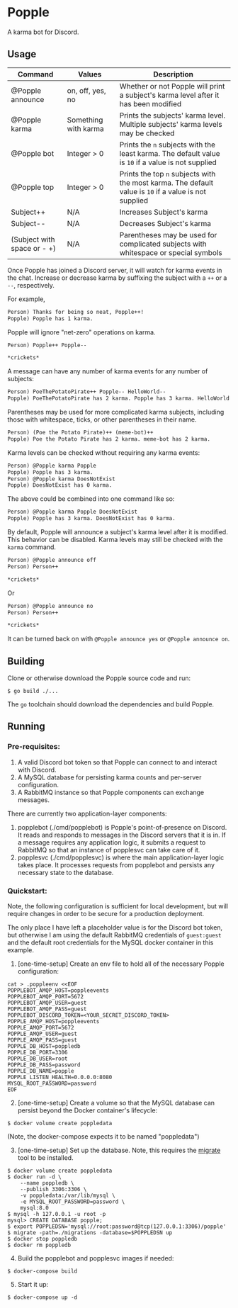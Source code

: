 # Popple

A karma bot for Discord.

## Usage

| Command | Values | Description |
| - | - | - |
| @Popple announce | on, off, yes, no | Whether or not Popple will print a subject's karma level after it has been modified |
| @Popple karma | Something with karma | Prints the subjects' karma level. Multiple subjects' karma levels may be checked |
| @Popple bot | Integer > 0 | Prints the `n` subjects with the least karma. The default value is `10` if a value is not supplied |
| @Popple top | Integer > 0 | Prints the top `n` subjects with the most karma. The default value is `10` if a value is not supplied |
| Subject++ | N/A | Increases Subject's karma |
| Subject-- | N/A | Decreases Subject's karma |
| (Subject with space or - +) | N/A | Parentheses may be used for complicated subjects with whitespace or special symbols |

Once Popple has joined a Discord server, it will watch for karma events in
the chat. Increase or decrease karma by suffixing the subject with a `++`
or a `--`, respectively.

For example,

```txt
Person) Thanks for being so neat, Popple++!
Popple) Popple has 1 karma.
```

Popple will ignore "net-zero" operations on karma.

```txt
Person) Popple++ Popple--

*crickets*
```

A message can have any number of karma events for any number of subjects:

```txt
Person) PoeThePotatoPirate++ Popple-- HelloWorld--
Popple) PoeThePotatoPirate has 2 karma. Popple has 3 karma. HelloWorld has -2 karma.
```

Parentheses may be used for more complicated karma subjects, including those
with whitespace, ticks, or other parentheses in their name.

```txt
Person) (Poe the Potato Pirate)++ (meme-bot)++
Popple) Poe the Potato Pirate has 2 karma. meme-bot has 2 karma.
```

Karma levels can be checked without requiring any karma events:

```txt
Person) @Popple karma Popple
Popple) Popple has 3 karma.
Person) @Popple karma DoesNotExist
Popple) DoesNotExist has 0 karma.
```

The above could be combined into one command like so:

```txt
Person) @Popple karma Popple DoesNotExist
Popple) Popple has 3 karma. DoesNotExist has 0 karma.
```

By default, Popple will announce a subject's karma level after it is modified.
This behavior can be disabled. Karma levels may still be checked with the
`karma` command.

```txt
Person) @Popple announce off
Person) Person++

*crickets*
```

Or

```txt
Person) @Popple announce no
Person) Person++

*crickets*
```

It can be turned back on with `@Popple announce yes` or
`@Popple announce on`.

## Building

Clone or otherwise download the Popple source code and run:

```console
$ go build ./...
```

The `go` toolchain should download the dependencies and build Popple.

## Running

### Pre-requisites:

1. A valid Discord bot token so that Popple can connect to and interact
with Discord.
1. A MySQL database for persisting karma counts and per-server configuration.
1. A RabbitMQ instance so that Popple components can exchange messages.

There are currently two application-layer components:

1. popplebot (./cmd/popplebot) is Popple's point-of-presence on Discord. It
reads and responds to messages in the Discord servers that it is in. If a
message requires any application logic, it submits a request to RabbitMQ
so that an instance of popplesvc can take care of it.
1. popplesvc (./cmd/popplesvc) is where the main application-layer logic takes
place. It processes requests from popplebot and persists any necessary state
to the database.

### Quickstart:

Note, the following configuration is sufficient for local development, but
will require changes in order to be secure for a production deployment.

The only place I have left a placeholder value is for the Discord bot token,
but otherwise I am using the default RabbitMQ credentials of `guest:guest` and
the default root credentials for the MySQL docker container in this example.

1. [one-time-setup] Create an env file to hold all of the necessary Popple configuration:

```console
cat > .poppleenv <<EOF
POPPLEBOT_AMQP_HOST=poppleevents
POPPLEBOT_AMQP_PORT=5672
POPPLEBOT_AMQP_USER=guest
POPPLEBOT_AMQP_PASS=guest
POPPLEBOT_DISCORD_TOKEN=<YOUR_SECRET_DISCORD_TOKEN>
POPPLE_AMQP_HOST=poppleevents
POPPLE_AMQP_PORT=5672
POPPLE_AMQP_USER=guest
POPPLE_AMQP_PASS=guest
POPPLE_DB_HOST=poppledb
POPPLE_DB_PORT=3306
POPPLE_DB_USER=root
POPPLE_DB_PASS=password
POPPLE_DB_NAME=popple
POPPLE_LISTEN_HEALTH=0.0.0.0:8080
MYSQL_ROOT_PASSWORD=password
EOF
```

2. [one-time-setup] Create a volume so that the MySQL database can persist beyond the Docker
container's lifecycle:

```console
$ docker volume create poppledata
```

(Note, the docker-compose expects it to be named "poppledata")

3. [one-time-setup] Set up the database. Note, this requires the [migrate](
https://github.com/golang-migrate/migrate) tool to be installed.

```console
$ docker volume create poppledata
$ docker run -d \
    --name poppledb \
    --publish 3306:3306 \
    -v poppledata:/var/lib/mysql \
    -e MYSQL_ROOT_PASSWORD=password \
    mysql:8.0
$ mysql -h 127.0.0.1 -u root -p
mysql> CREATE DATABASE popple;
$ export POPPLEDSN='mysql://root:password@tcp(127.0.0.1:3306)/popple'
$ migrate -path=./migrations -database=$POPPLEDSN up
$ docker stop poppledb
$ docker rm poppledb
```

4. Build the popplebot and popplesvc images if needed:

```console
$ docker-compose build
```

5. Start it up:

```console
$ docker-compose up -d
```
